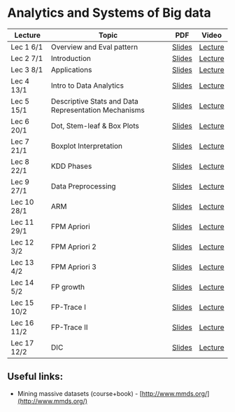 # Analytics and Systems of Big data


|Lecture |Topic |PDF|Video|
|---|---|---|---|
| Lec 1	 6/1|	Overview and Eval pattern| [Slides](https://drive.google.com/open?id=11EJ6P43_0_aAuAyZdz2lM4wWXfJrC9cz&authuser=0)	| [Lecture](https://drive.google.com/open?id=1eBfzOTXIhFgP9Yr3J_Yf_suRCV8Z_ljY&authuser=0)	|
| Lec 2	7/1|Introduction	| [Slides](https://drive.google.com/open?id=1Nz8ob307KTyR1Deg0nlisyy3_yAK6Lwz&authuser=0)	| [Lecture](https://drive.google.com/open?id=1UpmAfqrVFcgnntBC7dMmxO9fcFmoptjQ&authuser=0)	|
| Lec 3	8/1| Applications	| [Slides](https://drive.google.com/open?id=1TD35xW0QBxdYSTBBsfC8UyyRXDw1YMVY&authuser=0)	| [Lecture](https://drive.google.com/open?id=1GJwNYnO_k4HvxboFu7rnEchB4EYOI4Fq&authuser=0)	|
| Lec 4	13/1| Intro to Data Analytics	| [Slides](https://drive.google.com/open?id=13Xi4i_guUxuES83mR5szX9UCjtV_W3PQ&authuser=0)	| [Lecture](https://drive.google.com/open?id=1e2-c4wF7Le76ixAjMfN6FBiWa5tKocrB&authuser=0)	|
| Lec 5	15/1|Descriptive Stats and Data Representation Mechanisms	| [Slides](https://drive.google.com/open?id=1NMK5SgXyh6gAfTJVrIs-M5EgsUFT3PNX&authuser=0)	| [Lecture](https://drive.google.com/open?id=1MVvowtjE-CovFsBKqRbhVC111p_6KVrm&authuser=0)	|
| Lec 6	20/1|Dot, Stem-leaf & Box Plots	| [Slides](https://drive.google.com/open?id=1Rgj_osyO92Nb_Qz7JmfOlxnZDWVxbZBw&authuser=0)	| [Lecture](https://drive.google.com/open?id=1ZlU_aCAtlD0ywnVlqg1Xe-pu250qWw6s&authuser=0)	|
| Lec 7	21/1|Boxplot Interpretation	| [Slides](https://drive.google.com/open?id=1-fRTTmcwciKYtJT7BwliZz0GkrKVg0JA&authuser=0)	| [Lecture](https://drive.google.com/open?id=1s9d1RoFloP4XeH7B6Qaa_3Ate24pmZN_&authuser=0)	|
| Lec 8	22/1|KDD Phases	| [Slides](https://drive.google.com/open?id=1HIH0F4WkUqUr9QZ_VpwvFJGDiVN63ctX&authuser=0)	| [Lecture](https://drive.google.com/open?id=1tF4XBkIyN71z5m77CAwYzH7hDfQ6FKCw&authuser=0)	|
| Lec 9	27/1|Data Preprocessing	| [Slides](https://drive.google.com/open?id=1yHUrt4uVEsNOSxVItdGNgLwhHd4TzGJB&authuser=0)	| [Lecture](https://drive.google.com/open?id=1Y0wtHJ3YqQkfNvrVbRf2sIez1ng10tkJ&authuser=0)	|
| Lec 10	28/1|	ARM| [Slides](https://drive.google.com/open?id=1f2s0lsitUTXxWWliZI4o64wmGs-vV45j&authuser=0)	| [Lecture](https://drive.google.com/open?id=1XQOivC9R4H-Q_o9yyDcxtHnn9Fbssp0G&authuser=0)	|
| Lec 11	29/1|	FPM Apriori| [Slides](https://drive.google.com/open?id=13W0ATRoMAMgHVktsTGy2CFrgn5zoUsvM&authuser=0)	| [Lecture](https://drive.google.com/open?id=1JvPnmXHp9c0VdQ3OVYzyaGCivbw5dxJj&authuser=0)	|
| Lec 12 3/2|FPM Apriori 2 |[Slides](https://drive.google.com/open?id=16QWkYK17wSlNyAfjIfao3afnAEbTey-4&authuser=0) |[Lecture](https://drive.google.com/open?id=1oNZs3fPFYNaX5XfWyHuzNcexhu09q0Lj&authuser=0) |
|Lec 13 4/2|FPM Apriori 3 |[Slides](https://drive.google.com/open?id=1Fh--9RtFaYp2ZARmFo_v_cq9Dt3LdpUk&authuser=0) |[Lecture](https://drive.google.com/open?id=1Y083bi6AA7M8lpdpT25MzrpJ2AqyE1ch&authuser=0) |
|Lec 14 5/2|FP growth |[Slides](https://drive.google.com/open?id=1F6et7G-GCQ-KuH5pZ2lgHODjTwEZA3M-&authuser=0) |[Lecture](https://drive.google.com/open?id=19ZgHp3IfWSw0QcE-Z2E_Ok2zpOOTTxdM&authuser=0) |
|Lec 15 10/2|FP-Trace I |[Slides](https://classroom.google.com/c/MjQ5NzA3NzYzNzUz/m/MjcwOTY3MDU3Nzkx/details) |[Lecture](https://drive.google.com/open?id=1oVClgye0yQGveyoxGksSTNJZE07u7oUZ&authuser=0) |
|Lec 16 11/2|FP-Trace II|[Slides](https://drive.google.com/open?id=1NDavIZVD5gc7rvbd3QAtQn0nOijfy-8T&authuser=0) |[Lecture](https://drive.google.com/open?id=1DfWpv0IklCZBHUChTQyiKfGFT3AUvK2C&authuser=0) |
|Lec 17 12/2|DIC |[Slides](https://drive.google.com/open?id=1T_ElinaL1QCR2TQCbABPxJPEIO5i5Ljs&authuser=0) |[Lecture](https://drive.google.com/open?id=1JVm5jlt508NWlqUjZC9o__EIA2-6hJEs&authuser=0) |

## Useful links:

- Mining massive datasets (course+book) - [http://www.mmds.org/](http://www.mmds.org/)
<!---
|Lec | |[Slides]() |[Lecture]() |
-->
